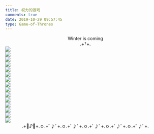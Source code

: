 ```yaml
---
title: 权力的游戏
comments: true
date: 2019-10-29 09:57:45
type: Game-of-Thrones
---
```

<center>Winter is coming</center>
<center>.+†+.</center>
<div class="gallery-page">
    <div class="img-list">
        <div class="img-column">
            <a href="https://cdn.jsdelivr.net/gh/XuxuGood/blogImages/gallery/Game-of-Thrones/艾莉亚-史塔克.jpg" target="_Blank"><img src="https://cdn.jsdelivr.net/gh/XuxuGood/blogImages/gallery/Game-of-Thrones/艾莉亚-史塔克.jpg"></a>
        </div>
        <div class="img-column">
            <a href="https://cdn.jsdelivr.net/gh/XuxuGood/blogImages/gallery/Game-of-Thrones/布兰-史塔克.jpg" target="_Blank"><img src="https://cdn.jsdelivr.net/gh/XuxuGood/blogImages/gallery/Game-of-Thrones/布兰-史塔克.jpg"></a>
        </div>
        <div class="img-column">
            <a href="https://cdn.jsdelivr.net/gh/XuxuGood/blogImages/gallery/Game-of-Thrones/达里奥-纳哈里斯.jpg" target="_Blank"><img src="https://cdn.jsdelivr.net/gh/XuxuGood/blogImages/gallery/Game-of-Thrones/达里奥-纳哈里斯.jpg"></a>
        </div>
    </div>
    <div class="img-list">
        <div class="img-column">
            <a href="https://cdn.jsdelivr.net/gh/XuxuGood/blogImages/gallery/Game-of-Thrones/巨人克星托蒙德.jpg" target="_Blank"><img src="https://cdn.jsdelivr.net/gh/XuxuGood/blogImages/gallery/Game-of-Thrones/巨人克星托蒙德.jpg"></a>
        </div>
        <div class="img-column">
            <a href="https://cdn.jsdelivr.net/gh/XuxuGood/blogImages/gallery/Game-of-Thrones/玛格丽·提利尔.jpg" target="_Blank"><img src="https://cdn.jsdelivr.net/gh/XuxuGood/blogImages/gallery/Game-of-Thrones/玛格丽·提利尔.jpg"></a>
        </div>
        <div class="img-column">
            <a href="https://cdn.jsdelivr.net/gh/XuxuGood/blogImages/gallery/Game-of-Thrones/梅丽珊卓.jpg" target="_Blank"><img src="https://cdn.jsdelivr.net/gh/XuxuGood/blogImages/gallery/Game-of-Thrones/梅丽珊卓.jpg"></a>
        </div>
    </div>
    <div class="img-list">
        <div class="img-column">
            <a href="https://cdn.jsdelivr.net/gh/XuxuGood/blogImages/gallery/Game-of-Thrones/琼恩-雪诺.jpg" target="_Blank"><img src="https://cdn.jsdelivr.net/gh/XuxuGood/blogImages/gallery/Game-of-Thrones/琼恩-雪诺.jpg"></a>
        </div>
        <div class="img-column">
            <a href="https://cdn.jsdelivr.net/gh/XuxuGood/blogImages/gallery/Game-of-Thrones/瑟曦-兰尼斯特.jpg" target="_Blank"><img src="https://cdn.jsdelivr.net/gh/XuxuGood/blogImages/gallery/Game-of-Thrones/瑟曦-兰尼斯特.jpg"></a>
        </div>
        <div class="img-column">
            <a href="https://cdn.jsdelivr.net/gh/XuxuGood/blogImages/gallery/Game-of-Thrones/珊莎-史塔克.jpg" target="_Blank"><img src="https://cdn.jsdelivr.net/gh/XuxuGood/blogImages/gallery/Game-of-Thrones/珊莎-史塔克.jpg"></a>
        </div>
    </div>
    <div class="img-list">
        <div class="img-column">
            <a href="https://cdn.jsdelivr.net/gh/XuxuGood/blogImages/gallery/Game-of-Thrones/詹姆-兰尼斯特.jpg" target="_Blank"><img src="https://cdn.jsdelivr.net/gh/XuxuGood/blogImages/gallery/Game-of-Thrones/詹姆-兰尼斯特.jpg"></a>
        </div>
        <div class="img-column">
            <a href="https://cdn.jsdelivr.net/gh/XuxuGood/blogImages/gallery/Game-of-Thrones/丹妮莉丝-坦格利安.jpg" target="_Blank"><img src="https://cdn.jsdelivr.net/gh/XuxuGood/blogImages/gallery/Game-of-Thrones/丹妮莉丝-坦格利安.jpg"></a>
        </div>
        <div class="img-column">
            <a href="https://cdn.jsdelivr.net/gh/XuxuGood/blogImages/gallery/Game-of-Thrones/培提尔-贝里席.jpg" target="_Blank"><img src="https://cdn.jsdelivr.net/gh/XuxuGood/blogImages/gallery/Game-of-Thrones/培提尔-贝里席.jpg"></a>
        </div>
    </div>
    <div class="img-list">
        <div class="img-column">
            <a href="https://cdn.jsdelivr.net/gh/XuxuGood/blogImages/gallery/Game-of-Thrones/乔佛里-拜拉席恩.jpg" target="_Blank"><img src="https://cdn.jsdelivr.net/gh/XuxuGood/blogImages/gallery/Game-of-Thrones/乔佛里-拜拉席恩.jpg"></a>
        </div>
        <div class="img-column">
            <a href="https://cdn.jsdelivr.net/gh/XuxuGood/blogImages/gallery/Game-of-Thrones/桑铎-克里冈.jpg" target="_Blank"><img src="https://cdn.jsdelivr.net/gh/XuxuGood/blogImages/gallery/Game-of-Thrones/桑铎-克里冈.jpg"></a>
        </div>
        <div class="img-column">
            <a href="https://cdn.jsdelivr.net/gh/XuxuGood/blogImages/gallery/Game-of-Thrones/提利昂-兰尼斯特.jpg" target="_Blank"><img src="https://cdn.jsdelivr.net/gh/XuxuGood/blogImages/gallery/Game-of-Thrones/提利昂-兰尼斯特.jpg"></a>
        </div>
    </div>
</div>
<center>.+ﾟ♪ﾟ+.ｏ.+ﾟ♪ﾟ+.ｏ.+ﾟ♪ﾟ+.ｏ.+ﾟ♪ﾟ+.ｏ.+ﾟ♪ﾟ+.ｏ.+ﾟ♪ﾟ+.</center>
